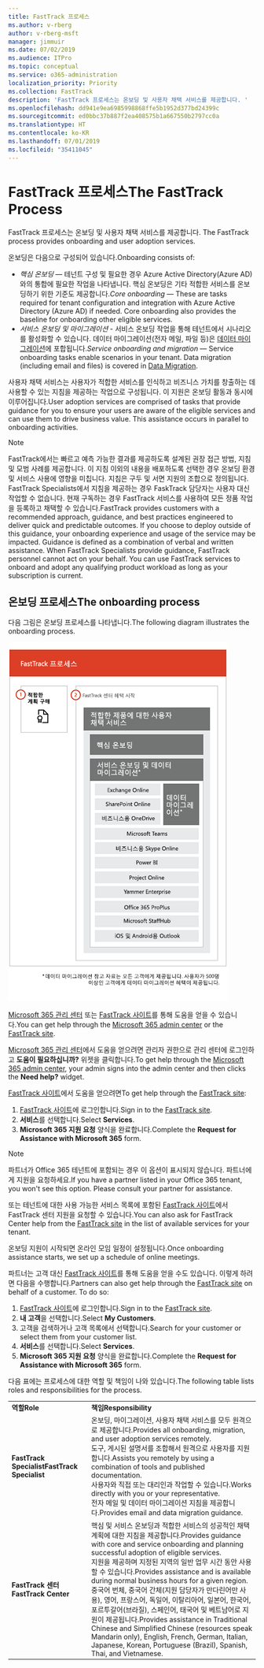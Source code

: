 ```yaml
---
title: FastTrack 프로세스
ms.author: v-rberg
author: v-rberg-msft
manager: jimmuir
ms.date: 07/02/2019
ms.audience: ITPro
ms.topic: conceptual
ms.service: o365-administration
localization_priority: Priority
ms.collection: FastTrack
description: 'FastTrack 프로세스는 온보딩 및 사용자 채택 서비스를 제공합니다. '
ms.openlocfilehash: dd941e9ea6985998868ffe5b1952d377bd24399c
ms.sourcegitcommit: ed0bbc37b887f2ea408575b1a667550b2797cc0a
ms.translationtype: HT
ms.contentlocale: ko-KR
ms.lasthandoff: 07/01/2019
ms.locfileid: "35411045"
---
```

# <a name="the-fasttrack-process"></a><span data-ttu-id="6f797-103">FastTrack 프로세스</span><span class="sxs-lookup"><span data-stu-id="6f797-103">The FastTrack Process</span></span>

<span data-ttu-id="6f797-104">FastTrack 프로세스는 온보딩 및 사용자 채택 서비스를 제공합니다. </span><span class="sxs-lookup"><span data-stu-id="6f797-104">The FastTrack process provides onboarding and user adoption services.</span></span> 
  
<span data-ttu-id="6f797-105">온보딩은 다음으로 구성되어 있습니다.</span><span class="sxs-lookup"><span data-stu-id="6f797-105">Onboarding consists of:</span></span>
  
- <span data-ttu-id="6f797-p101">*핵심 온보딩* — 테넌트 구성 및 필요한 경우 Azure Active Directory(Azure AD)와의 통합에 필요한 작업을 나타냅니다. 핵심 온보딩은 기타 적합한 서비스를 온보딩하기 위한 기준도 제공합니다.</span><span class="sxs-lookup"><span data-stu-id="6f797-p101">*Core onboarding* — These are tasks required for tenant configuration and integration with Azure Active Directory (Azure AD) if needed. Core onboarding also provides the baseline for onboarding other eligible services.</span></span> 
- <span data-ttu-id="6f797-p102">*서비스 온보딩 및 마이그레이션* - 서비스 온보딩 작업을 통해 테넌트에서 시나리오를 활성화할 수 있습니다. 데이터 마이그레이션(전자 메일, 파일 등)은 [데이터 마이그레이션](O365-data-migration.md)에 포합됩니다.</span><span class="sxs-lookup"><span data-stu-id="6f797-p102">*Service onboarding and migration* — Service onboarding tasks enable scenarios in your tenant. Data migration (including email and files) is covered in [Data Migration](O365-data-migration.md).</span></span> 
    
<span data-ttu-id="6f797-p103">사용자 채택 서비스는 사용자가 적합한 서비스를 인식하고 비즈니스 가치를 창출하는 데 사용할 수 있는 지침을 제공하는 작업으로 구성됩니다. 이 지원은 온보딩 활동과 동시에 이루어집니다.</span><span class="sxs-lookup"><span data-stu-id="6f797-p103">User adoption services are comprised of tasks that provide guidance for you to ensure your users are aware of the eligible services and can use them to drive business value. This assistance occurs in parallel to onboarding activities.</span></span>
  
> [!NOTE]
> <span data-ttu-id="6f797-p104">FastTrack에서는 빠르고 예측 가능한 결과를 제공하도록 설계된 권장 접근 방법, 지침 및 모범 사례를 제공합니다. 이 지침 이외의 내용을 배포하도록 선택한 경우 온보딩 환경 및 서비스 사용에 영향을 미칩니다. 지침은 구두 및 서면 지원의 조합으로 정의됩니다. FastTrack Specialists에서 지침을 제공하는 경우 FaskTrack 담당자는 사용자 대신 작업할 수 없습니다. 현재 구독하는 경우 FastTrack 서비스를 사용하여 모든 정품 작업을 등록하고 채택할 수 있습니다.</span><span class="sxs-lookup"><span data-stu-id="6f797-p104">FastTrack provides customers with a recommended approach, guidance, and best practices engineered to deliver quick and predictable outcomes. If you choose to deploy outside of this guidance, your onboarding experience and usage of the service may be impacted. Guidance is defined as a combination of verbal and written assistance. When FastTrack Specialists provide guidance, FastTrack personnel cannot act on your behalf. You can use FastTrack services to onboard and adopt any qualifying product workload as long as your subscription is current.</span></span> 
  
## <a name="the-onboarding-process"></a><span data-ttu-id="6f797-117">온보딩 프로세스</span><span class="sxs-lookup"><span data-stu-id="6f797-117">The onboarding process</span></span>

<span data-ttu-id="6f797-118">다음 그림은 온보딩 프로세스를 나타냅니다.</span><span class="sxs-lookup"><span data-stu-id="6f797-118">The following diagram illustrates the onboarding process.</span></span>
  
![온보딩 혜택 사용 일정](media/O365-Onboarding-Timeline.png)
  
<span data-ttu-id="6f797-120">[Microsoft 365 관리 센터](https://go.microsoft.com/fwlink/?linkid=2032704) 또는 [FastTrack 사이트](https://go.microsoft.com/fwlink/?linkid=780698)를 통해 도움을 얻을 수 있습니다.</span><span class="sxs-lookup"><span data-stu-id="6f797-120">You can get help through the [Microsoft 365 admin center](https://go.microsoft.com/fwlink/?linkid=2032704) or the [FastTrack site](https://go.microsoft.com/fwlink/?linkid=780698).</span></span> 

<span data-ttu-id="6f797-121">[Microsoft 365 관리 센터](https://go.microsoft.com/fwlink/?linkid=2032704)에서 도움을 얻으려면 관리자 권한으로 관리 센터에 로그인하고 **도움이 필요하십니까?** 위젯을 클릭합니다.</span><span class="sxs-lookup"><span data-stu-id="6f797-121">To get help through the [Microsoft 365 admin center](https://go.microsoft.com/fwlink/?linkid=2032704), your admin signs into the admin center and then clicks the **Need help?** widget.</span></span> 

<span data-ttu-id="6f797-122">[FastTrack 사이트](https://go.microsoft.com/fwlink/?linkid=780698)에서 도움을 얻으려면</span><span class="sxs-lookup"><span data-stu-id="6f797-122">To get help through the [FastTrack site](https://go.microsoft.com/fwlink/?linkid=780698):</span></span> 
1.  <span data-ttu-id="6f797-123">[FastTrack 사이트](https://go.microsoft.com/fwlink/?linkid=780698)에 로그인합니다.</span><span class="sxs-lookup"><span data-stu-id="6f797-123">Sign in to the [FastTrack site](https://go.microsoft.com/fwlink/?linkid=780698).</span></span> 
2.  <span data-ttu-id="6f797-124">**서비스**를 선택합니다.</span><span class="sxs-lookup"><span data-stu-id="6f797-124">Select **Services**.</span></span>
3.  <span data-ttu-id="6f797-125">**Microsoft 365 지원 요청** 양식을 완료합니다.</span><span class="sxs-lookup"><span data-stu-id="6f797-125">Complete the **Request for Assistance with Microsoft 365** form.</span></span> 
> [!NOTE]
>  <span data-ttu-id="6f797-p105">파트너가 Office 365 테넌트에 포함되는 경우 이 옵션이 표시되지 않습니다. 파트너에게 지원을 요청하세요.</span><span class="sxs-lookup"><span data-stu-id="6f797-p105">If you have a partner listed in your Office 365 tenant, you won't see this option. Please consult your partner for assistance.</span></span> 
  
 <span data-ttu-id="6f797-128">또는 테넌트에 대한 사용 가능한 서비스 목록에 포함된 [FastTrack 사이트](https://go.microsoft.com/fwlink/?linkid=780698)에서 FastTrack 센터 지원을 요청할 수 있습니다.</span><span class="sxs-lookup"><span data-stu-id="6f797-128">You can also ask for FastTrack Center help from the [FastTrack site](https://go.microsoft.com/fwlink/?linkid=780698) in the list of available services for your tenant.</span></span> 
    
 <span data-ttu-id="6f797-129">온보딩 지원이 시작되면 온라인 모임 일정이 설정됩니다.</span><span class="sxs-lookup"><span data-stu-id="6f797-129">Once onboarding assistance starts, we set up a schedule of online meetings.</span></span>
    
<span data-ttu-id="6f797-p106">파트너는 고객 대신 [FastTrack 사이트](https://go.microsoft.com/fwlink/?linkid=780698)를 통해 도움을 얻을 수도 있습니다. 이렇게 하려면 다음을 수행합니다.</span><span class="sxs-lookup"><span data-stu-id="6f797-p106">Partners can also get help through the [FastTrack site](https://go.microsoft.com/fwlink/?linkid=780698) on behalf of a customer. To do so:</span></span>
1.  <span data-ttu-id="6f797-132">[FastTrack 사이트](https://go.microsoft.com/fwlink/?linkid=780698)에 로그인합니다.</span><span class="sxs-lookup"><span data-stu-id="6f797-132">Sign in to the [FastTrack site](https://go.microsoft.com/fwlink/?linkid=780698).</span></span> 
2.  <span data-ttu-id="6f797-133">**내 고객**을 선택합니다.</span><span class="sxs-lookup"><span data-stu-id="6f797-133">Select **My Customers**.</span></span>
3.  <span data-ttu-id="6f797-134">고객을 검색하거나 고객 목록에서 선택합니다.</span><span class="sxs-lookup"><span data-stu-id="6f797-134">Search for your customer or select them from your customer list.</span></span>
4.  <span data-ttu-id="6f797-135">**서비스**를 선택합니다.</span><span class="sxs-lookup"><span data-stu-id="6f797-135">Select **Services**.</span></span>
5.  <span data-ttu-id="6f797-136">**Microsoft 365 지원 요청** 양식을 완료합니다.</span><span class="sxs-lookup"><span data-stu-id="6f797-136">Complete the **Request for Assistance with Microsoft 365** form.</span></span> 

<span data-ttu-id="6f797-137">다음 표에는 프로세스에 대한 역할 및 책임이 나와 있습니다.</span><span class="sxs-lookup"><span data-stu-id="6f797-137">The following table lists roles and responsibilities for the process.</span></span>
    
|||
|:-----|:-----|
|<span data-ttu-id="6f797-138">**역할**</span><span class="sxs-lookup"><span data-stu-id="6f797-138">**Role**</span></span> <br/> |<span data-ttu-id="6f797-139">**책임**</span><span class="sxs-lookup"><span data-stu-id="6f797-139">**Responsibility**</span></span> <br/> |
|<span data-ttu-id="6f797-140">**FastTrack Specialist**</span><span class="sxs-lookup"><span data-stu-id="6f797-140">**FastTrack Specialist**</span></span> <br/> |<span data-ttu-id="6f797-141">온보딩, 마이그레이션, 사용자 채택 서비스를 모두 원격으로 제공합니다.</span><span class="sxs-lookup"><span data-stu-id="6f797-141">Provides all onboarding, migration, and user adoption services remotely.</span></span>  <br/> <span data-ttu-id="6f797-142">도구, 게시된 설명서를 조합해서 원격으로 사용자를 지원합니다.</span><span class="sxs-lookup"><span data-stu-id="6f797-142">Assists you remotely by using a combination of tools and published documentation.</span></span> <br/> <span data-ttu-id="6f797-143">사용자와 직접 또는 대리인과 작업할 수 있습니다.</span><span class="sxs-lookup"><span data-stu-id="6f797-143">Works directly with you or your representative.</span></span> <br/> <span data-ttu-id="6f797-144">전자 메일 및 데이터 마이그레이션 지침을 제공합니다.</span><span class="sxs-lookup"><span data-stu-id="6f797-144">Provides email and data migration guidance.</span></span>|
|<span data-ttu-id="6f797-145">**FastTrack 센터**</span><span class="sxs-lookup"><span data-stu-id="6f797-145">**FastTrack Center**</span></span>  <br/> |<span data-ttu-id="6f797-146">핵심 및 서비스 온보딩과 적합한 서비스의 성공적인 채택 계획에 대한 지침을 제공합니다.</span><span class="sxs-lookup"><span data-stu-id="6f797-146">Provides guidance with core and service onboarding and planning successful adoption of eligible services.</span></span>  <br/> <span data-ttu-id="6f797-147">지원을 제공하며 지정된 지역의 일반 업무 시간 동안 사용할 수 있습니다.</span><span class="sxs-lookup"><span data-stu-id="6f797-147">Provides assistance and is available during normal business hours for a given region.</span></span> <br/> <span data-ttu-id="6f797-148">중국어 번체, 중국어 간체(지원 담당자가 만다린어만 사용), 영어, 프랑스어, 독일어, 이탈리아어, 일본어, 한국어, 포르투갈어(브라질), 스페인어, 태국어 및 베트남어로 지원이 제공됩니다.</span><span class="sxs-lookup"><span data-stu-id="6f797-148">Provides assistance in Traditional Chinese and Simplified Chinese (resources speak Mandarin only), English, French, German, Italian, Japanese, Korean, Portuguese (Brazil), Spanish, Thai, and Vietnamese.</span></span>|


  

